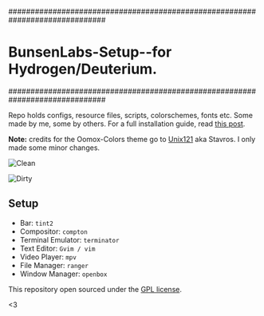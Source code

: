 ##############################################################################
# BunsenLabs-Setup--for Hydrogen/Deuterium.
##############################################################################

Repo holds configs, resource files, scripts, colorschemes, fonts etc. Some made by me, some by others. For a full installation guide, read [this post](https://lgeurts.github.io/open%20source/2017/07/11/bunsenlabs-linux-setup-notes-for-dell-inspiron-6000/).

**Note:** credits for the Oomox-Colors theme go to [Unix121](https://github.com/unix121) aka Stavros. I only made some minor changes.

![Clean](https://github.com/lgeurts/lgeurts.github.io/blob/master/assets/bl-colors-clean-scrot.png)

![Dirty](https://github.com/lgeurts/lgeurts.github.io/blob/master/assets/bl-colors-dirty-scrot.png)

## Setup

- Bar: `tint2`
- Compositor: `compton`
- Terminal Emulator: `terminator`
- Text Editor: `Gvim / vim`
- Video Player: `mpv`
- File Manager: `ranger`
- Window Manager: `openbox`

This repository open sourced under the [GPL license](LICENSE.md).

<3
